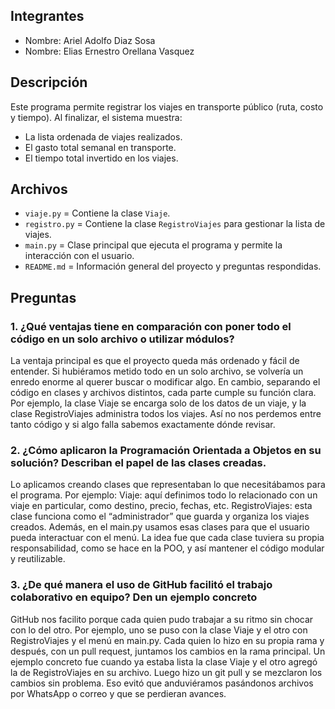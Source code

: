 ## Integrantes
- Nombre: Ariel Adolfo Diaz Sosa
- Nombre: Elias Ernestro Orellana Vasquez

## Descripción
Este programa permite registrar los viajes en transporte público (ruta, costo y tiempo).
Al finalizar, el sistema muestra:
- La lista ordenada de viajes realizados.
- El gasto total semanal en transporte.
- El tiempo total invertido en los viajes.

## Archivos
- `viaje.py` = Contiene la clase `Viaje`.
- `registro.py` = Contiene la clase `RegistroViajes` para gestionar la lista de viajes.
- `main.py` = Clase principal que ejecuta el programa y permite la interacción con el usuario.
- `README.md` = Información general del proyecto y preguntas respondidas.

## Preguntas
### 1. ¿Qué ventajas tiene en comparación con poner todo el código en un solo archivo o utilizar módulos?
La ventaja principal es que el proyecto queda más ordenado y fácil de entender. Si hubiéramos metido todo en un solo archivo, se volvería un enredo enorme al querer buscar o modificar algo. En cambio, separando el código en clases y archivos distintos, cada parte cumple su función clara. Por ejemplo, la clase Viaje se encarga solo de los datos de un viaje, y la clase RegistroViajes administra todos los viajes. Así no nos perdemos entre tanto código y si algo falla sabemos exactamente dónde revisar.

### 2. ¿Cómo aplicaron la Programación Orientada a Objetos en su solución? Describan el papel de las clases creadas.
Lo aplicamos creando clases que representaban lo que necesitábamos para el programa. Por ejemplo:
Viaje: aquí definimos todo lo relacionado con un viaje en particular, como destino, precio, fechas, etc.
RegistroViajes: esta clase funciona como el “administrador” que guarda y organiza los viajes creados.
Además, en el main.py usamos esas clases para que el usuario pueda interactuar con el menú.
La idea fue que cada clase tuviera su propia responsabilidad, como se hace en la POO, y así mantener el código modular y reutilizable.

### 3. ¿De qué manera el uso de GitHub facilitó el trabajo colaborativo en equipo? Den un ejemplo concreto
GitHub nos facilito porque cada quien pudo trabajar a su ritmo sin chocar con lo del otro. Por ejemplo, uno se puso con la clase Viaje y el otro con RegistroViajes y el menú en main.py. Cada quien lo hizo en su propia rama y después, con un pull request, juntamos los cambios en la rama principal.
Un ejemplo concreto fue cuando ya estaba lista la clase Viaje y el otro agregó la de RegistroViajes en su archivo. Luego hizo un git pull y se mezclaron los cambios sin problema. Eso evitó que anduviéramos pasándonos archivos por WhatsApp o correo y que se perdieran avances.